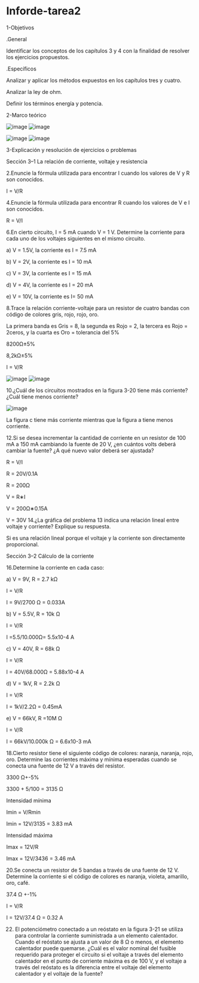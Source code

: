 # Inforde-tarea2
1-Objetivos

.General 

Identificar los conceptos de los capítulos 3 y 4 con la finalidad de resolver los ejercicios propuestos.

.Específicos 

Analizar y aplicar los métodos expuestos en los capítulos tres y cuatro.

Analizar la ley de ohm.

Definir los términos energía y potencia.

2-Marco teórico

![image](https://user-images.githubusercontent.com/105823435/171965059-2cebf6d8-3db0-4981-9279-b80cb888bf52.png)
![image](https://user-images.githubusercontent.com/105823435/171965161-f2c7e20d-cd31-45c5-80d6-419ee5ded03a.png)

![image](https://user-images.githubusercontent.com/105823435/171965286-01720f67-54a7-4c5d-ae30-6f341c59187c.png)
![image](https://user-images.githubusercontent.com/105823435/171965402-318aa6f5-e365-40bf-bd98-f066b3143214.png)

3-Explicación y resolución de ejercicios o problemas

Sección 3–1 La relación de corriente, voltaje y resistencia

2.Enuncie la fórmula utilizada para encontrar I cuando los valores de V y R son conocidos. 

I = V/R

4.Enuncie la fórmula utilizada para encontrar R cuando los valores de V e I son conocidos. 

R = V/I

6.En cierto circuito, I = 5 mA cuando V = 1 V. Determine la corriente para cada uno de los voltajes siguientes en el mismo circuito. 

a) V = 1.5V, la corriente es I = 7.5 mA   

b) V = 2V, la corriente es I = 10 mA

c) V = 3V, la corriente es I = 15 mA    

d) V = 4V, la corriente es I = 20 mA

e) V = 10V, la corriente es I= 50 mA

8.Trace la relación corriente-voltaje para un resistor de cuatro bandas con código de colores gris, rojo, rojo, oro. 

La primera banda es Gris = 8, la segunda es Rojo = 2, la tercera es Rojo = 2ceros, y la cuarta es Oro = tolerancia del 5%

8200Ω±5%

8,2kΩ±5%

I = V/R

![image](https://user-images.githubusercontent.com/105823435/171965604-70ceebb6-203e-4a52-8524-2c573679cf4f.png)
![image](https://user-images.githubusercontent.com/105823435/171965670-7a791e54-15da-4142-bde4-228ce8c60090.png)

10.¿Cuál de los circuitos mostrados en la figura 3-20 tiene más corriente? ¿Cuál tiene menos corriente?

![image](https://user-images.githubusercontent.com/105823435/171965695-5e7432c0-4fbb-4ad0-803c-37b4d9d387af.png)

La figura c tiene más corriente mientras que la figura a tiene menos corriente.

12.Si se desea incrementar la cantidad de corriente en un resistor de 100 mA a 150 mA cambiando la fuente de 20 V, ¿en cuántos volts deberá cambiar la fuente? ¿A qué nuevo valor deberá ser ajustada? 

R = V/I

R = 20V/0.1A

R = 200Ω

V = R∗I

V = 200Ω∗0.15A

V = 30V
14.¿La gráfica del problema 13 indica una relación lineal entre voltaje y corriente? Explique su respuesta. 

Si es una relación lineal porque el voltaje y la corriente son directamente proporcional. 

Sección 3–2 Cálculo de la corriente 

16.Determine la corriente en cada caso: 

a) V = 9V, R = 2.7 kΩ 

I = V/R

I = 9V/2700 Ω = 0.033A

b) V = 5.5V, R = 10k Ω

I = V/R

I =5.5/10.000Ω= 5.5x10-4 A

c) V = 40V, R = 68k Ω

I = V/R

I = 40V/68.000Ω = 5.88x10-4 A

d) V = 1kV, R = 2.2k Ω

I = V/R

I = 1kV/2.2Ω = 0.45mA

e) V = 66kV, R =10M Ω

I = V/R

I = 66kV/10.000k Ω = 6.6x10-3 mA

18.Cierto resistor tiene el siguiente código de colores: naranja, naranja, rojo, oro. Determine las corrientes máxima y mínima esperadas cuando se conecta una fuente de 12 V a través del resistor. 

3300 Ω+-5%

3300 + 5/100 = 3135 Ω

Intensidad mínima 

Imin = V/Rmin

Imin = 12V/3135 = 3.83 mA

Intensidad máxima 

Imax = 12V/R

Imax = 12V/3436 = 3.46 mA

20.Se conecta un resistor de 5 bandas a través de una fuente de 12 V. Determine la corriente si el código de colores es naranja, violeta, amarillo, oro, café. 

37.4 Ω +-1%

I = V/R

I = 12V/37.4 Ω = 0.32 A

22. El potenciómetro conectado a un reóstato en la figura 3-21 se utiliza para controlar la corriente suministrada a un elemento calentador. Cuando el reóstato se ajusta a un valor de 8 Ω o menos, el elemento calentador puede quemarse. ¿Cuál es el valor nominal del fusible requerido para proteger el circuito si el voltaje a través del elemento calentador en el punto de corriente máxima es de 100 V, y el voltaje a través del reóstato es la diferencia entre el voltaje del elemento calentador y el voltaje de la fuente? 














